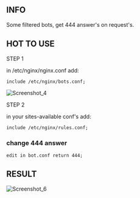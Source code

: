 <h2>INFO</h2>
<p>Some filtered bots, get 444 answer's on request's.</p>

<h2>HOT TO USE</h2>
<p>STEP 1</p>
<p>in /etc/nginx/nginx.conf add:</p>
<code>include /etc/nginx/bots.conf;</code>

![Screenshot_4](https://github.com/s0rkin/nginx-bots-block/assets/12657938/4b35f369-26bc-4ee0-bdaf-0350f4df6f7b)

<p>STEP 2</p>
<p>in your sites-available conf's add:</p>
<code>include /etc/nginx/rules.conf;</code>

<h3>change 444 answer</h3>
<code>edit in bot.conf return 444;</code>

<h2>RESULT</h2>

![Screenshot_6](https://user-images.githubusercontent.com/12657938/218886145-c53c09be-836b-44c2-9642-eb1c0c10f00b.png)
